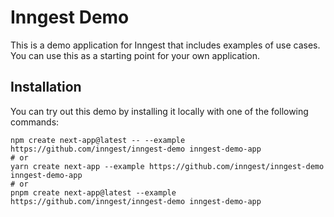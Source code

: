 # Inngest Demo

This is a demo application for Inngest that includes examples of use cases. You can use this as a
starting point for your own application.

## Installation

You can try out this demo by installing it locally with one of the following commands:

```shell
npm create next-app@latest -- --example https://github.com/inngest/inngest-demo inngest-demo-app
# or
yarn create next-app --example https://github.com/inngest/inngest-demo inngest-demo-app
# or
pnpm create next-app@latest --example https://github.com/inngest/inngest-demo inngest-demo-app
```
